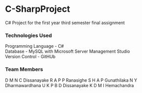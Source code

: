 # C-SharpProject
C# Project for the first year third semester final assignment

### Technologies Used
Programming Language - C#</br>
Database - MySQL with Microsoft Server Management Studio</br>
Version Control - GitHUb</br>

### Team Members
D M N C Dissanayake
R A P P Ranasighe
S H A P Gunathilaka
N Y Dharmawardhana
U K P B D Dissanayake
K D M I Hemachandra

